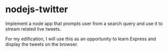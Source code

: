 nodejs-twitter
==============

Implement a node app that prompts user from a search query and use it to
stream related live tweets.

For my edification, I will use this as an opportunity to learn Express
and display the tweets on the browser.
